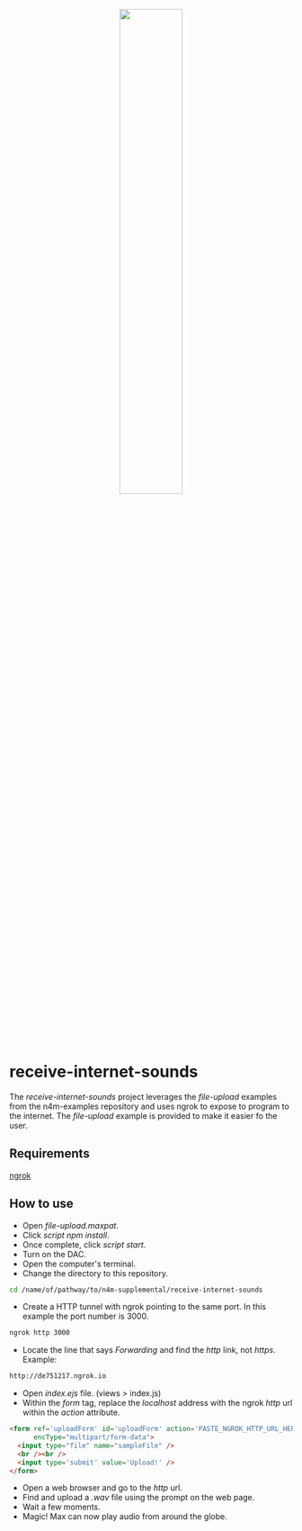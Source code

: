 <p align="center">
  <img width="47%" height="47%" src="https://i.ibb.co/7JYvGQ5/n4m-supplemental.png"/>  
</p>

# receive-internet-sounds
The *receive-internet-sounds* project leverages the *file-upload* examples from the n4m-examples repository and uses ngrok to expose to program to the internet. The *file-upload* example is provided to make it easier fo the user.

## Requirements
[ngrok](https://ngrok.com/)

## How to use
- Open *file-upload.maxpat*.
- Click *script npm install*.
- Once complete, click *script start*.
- Turn on the DAC.
- Open the computer's terminal.
- Change the directory to this repository.
 ```bash
 cd /name/of/pathway/to/n4m-supplemental/receive-internet-sounds
 ```
 - Create a HTTP tunnel with ngrok pointing to the same port. In this example the port number is 3000.
 ```bash
 ngrok http 3000
 ```
 - Locate the line that says *Forwarding* and find the *http* link, not *https*. 
 Example:
 ```bash
 http://de751217.ngrok.io
 ```
 - Open *index.ejs* file. (views > index.js)
 - Within the *form* tag, replace the *localhost* address with the ngrok *http* url within the *action* attribute. 
 ``` html
 <form ref='uploadForm' id='uploadForm' action='PASTE_NGROK_HTTP_URL_HERE/upload' method='post' 
       encType="multipart/form-data">
   <input type="file" name="sampleFile" />
   <br /><br />
   <input type='submit' value='Upload!' />
 </form>
 ```
 
 - Open a web browser and go to the *http* url.
 - Find and upload a *.wav* file using the prompt on the web page.
 - Wait a few moments.
 - Magic! Max can now play audio from around the globe. 
